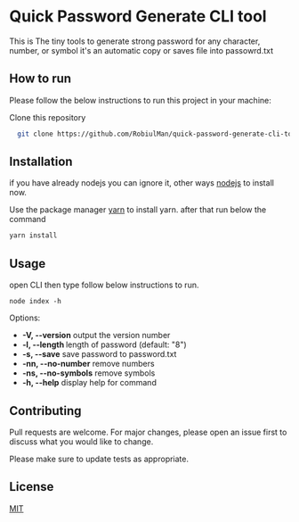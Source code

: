 
# Quick Password Generate CLI tool

This is The tiny tools to generate strong password for any character, number, or symbol it's an automatic copy or saves file into passowrd.txt

## How to run
Please follow the below instructions to run this project in your machine:

Clone this repository
 ```sh
   git clone https://github.com/RobiulMan/quick-password-generate-cli-tool.git
   ```

## Installation
if you have already nodejs you can ignore it, other ways  [nodejs](https://nodejs.org/en/) to install now.

Use the package manager [yarn](https://yarnpkg.com/) to install yarn.
after that run below the command

```bash
yarn install
```

## Usage
open CLI then type follow below instructions to run.

```nodejs 
node index -h
```

Options:
  - **-V, --version**          output the version number
  - **-l, --length <number>**  length of password (default: "8")
  - **-s, --save**             save password to password.txt
  - **-nn, --no-number**       remove numbers
  - **-ns, --no-symbols**      remove symbols
  - **-h, --help**            display help for command

## Contributing
Pull requests are welcome. For major changes, please open an issue first to discuss what you would like to change.

Please make sure to update tests as appropriate.

## License
[MIT](https://choosealicense.com/licenses/mit/)
